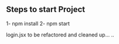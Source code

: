 ## Steps to start Project

1- npm install
2- npm start



login.jsx to be refactored and cleaned up...
..
